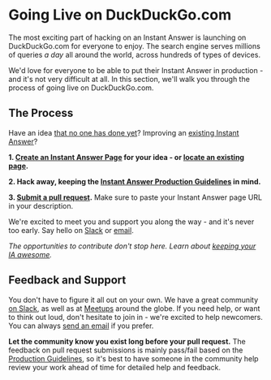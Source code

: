 # Going Live on DuckDuckGo.com

The most exciting part of hacking on an Instant Answer is launching on DuckDuckGo.com for everyone to enjoy. The search engine serves millions of queries *a day* all around the world, across hundreds of types of devices. 

We'd love for everyone to be able to put their Instant Answer in production - and it's not very difficult at all. In this section, we'll walk you through the process of going live on DuckDuckGo.com.

## The Process

Have an idea [that no one has done yet](https://duck.co/ia)? Improving an [existing Instant Answer](https://duck.co/ia/dev/issues)? 

**1. [Create an Instant Answer Page](https://duck.co/ia/new_ia) for your idea - or [locate an existing page](https://duck.co/ia).** 

**2. Hack away, keeping the [Instant Answer Production Guidelines](http://docs.duckduckhack.com/submitting/checklist.html) in mind.**

**3. [Submit a pull request](http://docs.duckduckhack.com/submitting/pull-request.html).** Make sure to paste your Instant Answer page URL in your description.

We're excited to meet you and support you along the way - and it's never too early. Say hello on [Slack](mailto:QuackSlack@duckduckgo.com?subject=AddMe) or [email](mailto:open@duckduckgo.com). 

*The opportunities to contribute don't stop here. Learn about [keeping your IA awesome](http://docs.duckduckhack.com/submitting/long-term.html).*

## Feedback and Support

You don't have to figure it all out on your own. We have a great community [on Slack](mailto:QuackSlack@duckduckgo.com?subject=AddMe), as well as at [Meetups](http://duckduckgo.meetup.com) around the globe. If you need help, or want to think out loud, don't hesitate to join in - we're excited to help newcomers. You can always [send an email](mailto:open@duckduckgo.com) if you prefer.

**Let the community know you exist long before your pull request.** The feedback on pull request submissions is mainly pass/fail based on the [Production Guidelines](http://docs.duckduckhack.com/submitting/checklist.html), so it's best to have someone in the community help review your work ahead of time for detailed help and feedback.

